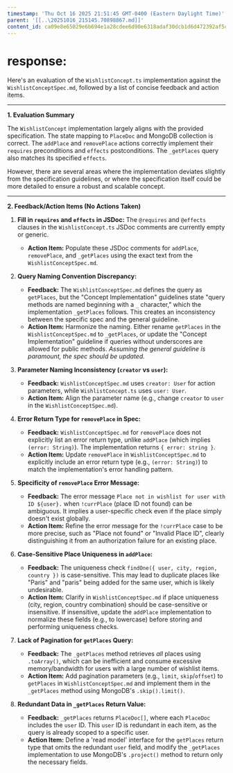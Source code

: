 ```yaml
---
timestamp: 'Thu Oct 16 2025 21:51:45 GMT-0400 (Eastern Daylight Time)'
parent: '[[..\20251016_215145.70898867.md]]'
content_id: ca09e8e65029e6b694e1a28cdee6d90e6318adaf30dcb1d6d472392af5c8914e
---
```


# response:

Here's an evaluation of the `WishlistConcept.ts` implementation against the `WishlistConceptSpec.md`, followed by a list of concise feedback and action items.

***

**1. Evaluation Summary**

The `WishlistConcept` implementation largely aligns with the provided specification. The state mapping to `PlaceDoc` and MongoDB collection is correct. The `addPlace` and `removePlace` actions correctly implement their `requires` preconditions and `effects` postconditions. The `_getPlaces` query also matches its specified `effects`.

However, there are several areas where the implementation deviates slightly from the specification guidelines, or where the specification itself could be more detailed to ensure a robust and scalable concept.

***

**2. Feedback/Action Items (No Actions Taken)**

1. **Fill in `requires` and `effects` in JSDoc:** The `@requires` and `@effects` clauses in the `WishlistConcept.ts` JSDoc comments are currently empty or generic.
   * **Action Item:** Populate these JSDoc comments for `addPlace`, `removePlace`, and `_getPlaces` using the exact text from the `WishlistConceptSpec.md`.

2. **Query Naming Convention Discrepancy:**
   * **Feedback:** The `WishlistConceptSpec.md` defines the query as `getPlaces`, but the "Concept Implementation" guidelines state "query methods are named beginning with a `_` character," which the implementation `_getPlaces` follows. This creates an inconsistency between the specific spec and the general guideline.
   * **Action Item:** Harmonize the naming. Either rename `getPlaces` in the `WishlistConceptSpec.md` to `_getPlaces`, or update the "Concept Implementation" guideline if queries without underscores are allowed for public methods. *Assuming the general guideline is paramount, the spec should be updated.*

3. **Parameter Naming Inconsistency (`creator` vs `user`):**
   * **Feedback:** `WishlistConceptSpec.md` uses `creator: User` for action parameters, while `WishlistConcept.ts` uses `user: User`.
   * **Action Item:** Align the parameter name (e.g., change `creator` to `user` in the `WishlistConceptSpec.md`).

4. **Error Return Type for `removePlace` in Spec:**
   * **Feedback:** `WishlistConceptSpec.md` for `removePlace` does not explicitly list an error return type, unlike `addPlace` (which implies `(error: String)`). The implementation returns `{ error: string }`.
   * **Action Item:** Update `removePlace` in `WishlistConceptSpec.md` to explicitly include an error return type (e.g., `(error: String)`) to match the implementation's error handling pattern.

5. **Specificity of `removePlace` Error Message:**
   * **Feedback:** The error message `Place not in wishlist for user with ID ${user}.` when `!currPlace` (place ID not found) can be ambiguous. It implies a user-specific check even if the place simply doesn't exist globally.
   * **Action Item:** Refine the error message for the `!currPlace` case to be more precise, such as "Place not found" or "Invalid Place ID", clearly distinguishing it from an authorization failure for an existing place.

6. **Case-Sensitive Place Uniqueness in `addPlace`:**
   * **Feedback:** The uniqueness check `findOne({ user, city, region, country })` is case-sensitive. This may lead to duplicate places like "Paris" and "paris" being added for the same user, which is likely undesirable.
   * **Action Item:** Clarify in `WishlistConceptSpec.md` if place uniqueness (city, region, country combination) should be case-sensitive or insensitive. If insensitive, update the `addPlace` implementation to normalize these fields (e.g., to lowercase) before storing and performing uniqueness checks.

7. **Lack of Pagination for `getPlaces` Query:**
   * **Feedback:** The `_getPlaces` method retrieves *all* places using `.toArray()`, which can be inefficient and consume excessive memory/bandwidth for users with a large number of wishlist items.
   * **Action Item:** Add pagination parameters (e.g., `limit`, `skip`/`offset`) to `getPlaces` in `WishlistConceptSpec.md` and implement them in the `_getPlaces` method using MongoDB's `.skip().limit()`.

8. **Redundant Data in `_getPlaces` Return Value:**
   * **Feedback:** `_getPlaces` returns `PlaceDoc[]`, where each `PlaceDoc` includes the `user` ID. This `user` ID is redundant in each item, as the query is already scoped to a specific user.
   * **Action Item:** Define a 'read model' interface for the `getPlaces` return type that omits the redundant `user` field, and modify the `_getPlaces` implementation to use MongoDB's `.project()` method to return only the necessary fields.
